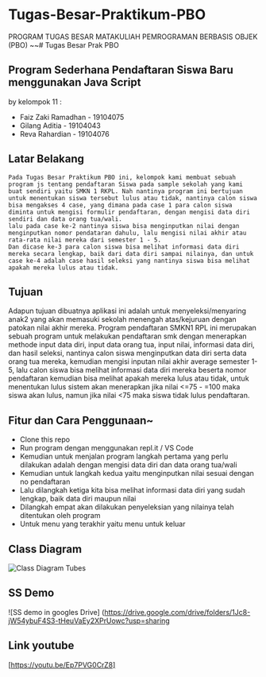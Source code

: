 # Tugas-Besar-Praktikum-PBO
PROGRAM TUGAS BESAR MATAKULIAH PEMROGRAMAN BERBASIS OBJEK (PBO)
~~# Tugas Besar Prak PBO
## Program Sederhana Pendaftaran Siswa Baru menggunakan Java Script
by kelompok 11 :
 - Faiz Zaki Ramadhan	- 19104075
 - Gilang Aditia	- 19104043
 - Reva Rahardian	- 19104076
## Latar Belakang	
	Pada Tugas Besar Praktikum PBO ini, kelompok kami membuat sebuah program js tentang pendaftaran Siswa pada sample sekolah yang kami buat sendiri yaitu SMKN 1 RKPL. Nah nantinya program ini bertujuan untuk menentukan siswa tersebut lulus atau tidak, nantinya calon siswa bisa mengakses 4 case, yang dimana pada case 1 para calon siswa diminta untuk mengisi formulir pendaftaran, dengan mengisi data diri sendiri dan data orang tua/wali. 
	lalu pada case ke-2 nantinya siswa bisa menginputkan nilai dengan menginputkan nomor pendataran dahulu, lalu mengisi nilai akhir atau rata-rata nilai mereka dari semester 1 - 5. 
	Dan dicase ke-3 para calon siswa bisa melihat informasi data diri mereka secara lengkap, baik dari data diri sampai nilainya, dan untuk case ke-4 adalah case hasil seleksi yang nantinya siswa bisa melihat apakah mereka lulus atau tidak.
## Tujuan
Adapun tujuan dibuatnya aplikasi ini adalah untuk menyeleksi/menyaring anak2 yang akan memasuki sekolah menengah atas/kejuruan dengan patokan nilai akhir mereka.
	Program pendaftaran SMKN1 RPL ini merupakan sebuah program untuk melakukan pendaftaran smk dengan menerapkan methode input data diri, input data orang tua, input nilai, informasi data diri, dan hasil seleksi, nantinya calon siswa menginputkan data diri serta data orang tua mereka, kemudian mengisi inputan nilai akhir average semester 1-5, lalu calon siswa bisa melihat informasi data diri mereka beserta nomor pendaftaran kemudian bisa melihat apakah  mereka lulus atau tidak, untuk menentukan lulus sistem akan menerapkan jika nilai <=75  - =100 maka siswa akan lulus, namun jika nilai <75 maka siswa tidak lulus pendaftaran.
 
## Fitur dan Cara Penggunaan~
 - Clone this repo 
 - Run program dengan menggunakan repl.it / VS Code
 - Kemudian untuk menjalan program langkah pertama yang perlu dilakukan adalah dengan mengisi data diri dan data orang tua/wali
 - Kemudian untuk langkah kedua yaitu menginputkan nilai sesuai dengan no pendaftaran 
 - Lalu dilangkah ketiga kita bisa melihat informasi data diri yang sudah lengkap, baik data diri maupun nilai
 - Dilangkah empat akan dilakukan penyeleksian yang nilainya telah ditentukan oleh program
 - Untuk menu yang terakhir yaitu menu untuk keluar

## Class Diagram
![Class Diagram Tubes](https://user-images.githubusercontent.com/56437913/108015606-2624d580-7043-11eb-9f5a-72e97ed83cd9.jpg)

## SS Demo 
![SS demo in googles Drive]
(https://drive.google.com/drive/folders/1Jc8-jW54ybuF4S3-tHeuVaEy2XPrUowc?usp=sharing

## Link youtube
[https://youtu.be/Ep7PVG0CrZ8]

  
